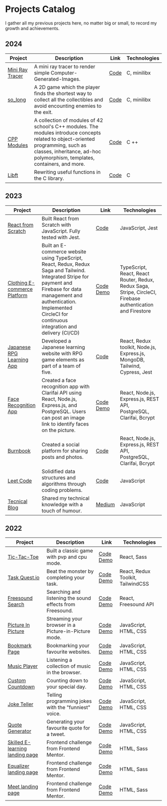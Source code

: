 # Projects Catalog

I gather all my previous projects here, no matter big or small, to record my growth and achievements.

## 2024
| Project                  | Description       | Link       | Technologies                   |
| ------------------------- | -------------------------------------------------------- | ---------------------- | --------------------------- |
| [Mini Ray Tracer](https://github.com/SimpleLuke/miniRayTracer) | A mini ray tracer to render simple Computer-Generated-Images.  | [Code](https://github.com/SimpleLuke/miniRayTracer) | C, minilibx |
| [so_long](https://github.com/SimpleLuke/so_long) | A 2D game which the player finds the shortest way to collect all the collectibles and avoid encounting enemies to the exit.  | [Code](https://github.com/SimpleLuke/so_long) | C, minilibx |
| [CPP Modules](https://github.com/SimpleLuke/Cpp_Modules) | A collection of modules of 42 school's C++ modules. The modules introduce concepts related to object-oriented programming, such as classes, inheritance, ad-hoc polymorphism, templates, containers, and more.  | [Code](https://github.com/SimpleLuke/Cpp_Modules) | C ++ |
| [Libft](https://github.com/SimpleLuke/42_libft) | Rewriting useful functions in the C library.  | [Code](https://github.com/SimpleLuke/42_libft) | C |

## 2023
| Project                  | Description       | Link       | Technologies                   |
| ------------------------- | -------------------------------------------------------- | ---------------------- | --------------------------- |
| [React from Scratch](https://github.com/SimpleLuke/React-from-Scratch) | Built React from Scratch with JavaScript. Fully tested with Jest.  | [Code](https://github.com/SimpleLuke/React-from-Scratch) | JavaScript, Jest |
| [Clothing E-commerce Platform](https://github.com/SimpleLuke/e-commerce)               | Built an E-commerce website using TypeScript, React, Redux, Redux Saga and Tailwind. Integrated Stripe for payment and Firebase for data management and authentication. Implemented CircleCI for continuous integration and delivery (CI/CD)  | [Code](https://github.com/SimpleLuke/e-commerce) [Demo](https://subtle-bublanina-76bf5e.netlify.app/)                                         | TypeScript, React, React Router, Redux, Redux Saga, Stripe, CircleCI, Firebase authentication and Firestore |
| [Japanese RPG Learning App](https://github.com/SimpleLuke/japanese-learning-RPG)          | Developed a Japanese learning website with RPG game elements as part of a team of five.                                                                   | [Code](https://github.com/SimpleLuke/japanese-learning-RPG)                                     | React, Redux toolkit, Node.js, Express.js, MongoDB, Tailwind, Cypress, Jest                               |
| [Face Recognition App](https://github.com/SimpleLuke/Face-Recognition-App) | Created a face recognition app with Clarifai API using React, Node.js, Express.js, and PostgreSQL. Users can post an image link to identify faces on the picture.           | [Code](https://github.com/SimpleLuke/Face-Recognition-App) [Demo](https://merry-marigold-e75c7c.netlify.app/)                                   | React, Node.js, Express.js, REST API, PostgreSQL, Clarifai, Bcrypt                                                          |
| [Burnbook](https://github.com/SimpleLuke/acebook-fire) | Created a social platform for sharing posts and photos.           | [Code](https://github.com/SimpleLuke/acebook-fire)                                   | React, Node.js, Express.js, REST API, PostgreSQL, Clarifai, Bcrypt                                                          |
| [Leet Code](https://leetcode.com/SimpleLuke/)                                                 | Solidified data structures and algorithms through coding problems.                                                    | [Code](https://github.com/SimpleLuke/LeetCode)       | JavaScript                                                                      |
| [Tecnical Blog](https://medium.com/@lukelai.dev)                                                  | Shared my technical knowledge with a touch of humour.                                                                                       | [Medium](https://medium.com/@lukelai.dev)                                                                    | JavaScript                                                                      |

## 2022
| Project                  | Description       | Link       | Technologies                   |
| ------------------------- | -------------------------------------------------------- | ---------------------- | --------------------------- |
| [Tic-Tac-Toe](https://github.com/SimpleLuke/tic-tac-toe) | Built a classic game with pvp and cpu mode.  | [Code](https://github.com/SimpleLuke/tic-tac-toe) [Demo](https://steady-kelpie-2829ee.netlify.app/) | React, Sass |
| [Task Quest.io](https://github.com/SimpleLuke/Task-Quest.io) | Beat the monster by completing your task.  | [Code](https://github.com/SimpleLuke/Task-Quest.io) [Demo](https://task-quest-io.netlify.app/) | React, Redux Toolkit, TailwindCSS |
| [Freesound Search](https://github.com/SimpleLuke/Freesound_Search) | Searching and listening the sound effects from Freesound.  | [Code](https://github.com/SimpleLuke/Freesound_Search) [Demo](https://radiant-twilight-3dee2b.netlify.app/) | React, Freesound API |
| [Picture In Picture](https://github.com/SimpleLuke/Picture-In-Picture) | Streaming your browser in a Picture-in-Picture mode.  | [Code](https://github.com/SimpleLuke/Picture-In-Picture) [Demo](https://simpleluke.github.io/Picture-In-Picture/) | JavaScript, HTML, CSS |
| [Bookmark Page](https://github.com/SimpleLuke/Bookmark-App) | Bookmarking your favourite websites.  | [Code](https://github.com/SimpleLuke/Bookmark-App) [Demo](https://simpleluke.github.io/Bookmark-App/) | JavaScript, HTML, CSS |
| [Music Player](https://github.com/SimpleLuke/Music-Player) | Listening a collection of music in the browser.  | [Code](https://github.com/SimpleLuke/Music-Player) [Demo](https://simpleluke.github.io/Music-Player/) | JavaScript, HTML, CSS |
| [Custom Countdown](https://github.com/SimpleLuke/Custom-Countdown) | Counting down to your special day.  | [Code](https://github.com/SimpleLuke/Custom-Countdown) [Demo](https://simpleluke.github.io/Custom-Countdown) | JavaScript, HTML, CSS |
| [Joke Teller](https://github.com/SimpleLuke/Joke-Teller) | Telling programming jokes with the "funniest" voice.  | [Code](https://github.com/SimpleLuke/Joke-Teller) [Demo](https://simpleluke.github.io/Joke-Teller/) | JavaScript, HTML, CSS |
| [Quote Generator](https://github.com/SimpleLuke/Quote-Generator) | Generating your favourite quote for a tweet.  | [Code](https://github.com/SimpleLuke/Quote-Generator) [Demo](https://simpleluke.github.io/Quote-Generator/) | JavaScript, HTML, CSS |
| [Skilled E-learning landing page](https://github.com/SimpleLuke/skilled-elearning-landing-page) | Frontend challenge from Frontend Mentor.  | [Code](https://github.com/SimpleLuke/skilled-elearning-landing-page) [Demo](https://lucky-douhua-995b7c.netlify.app/) | HTML, Sass |
| [Equalizer landing page](https://github.com/SimpleLuke/equalizer-landing-page) | Frontend challenge from Frontend Mentor.  | [Code](https://github.com/SimpleLuke/equalizer-landing-page) [Demo](https://cerulean-arithmetic-ca136f.netlify.app/) | HTML, Sass |
| [Meet landing page](https://github.com/SimpleLuke/meet-landing-page) | Frontend challenge from Frontend Mentor.  | [Code](https://github.com/SimpleLuke/meet-landing-page) [Demo](https://bejewelled-bienenstitch-fa8299.netlify.app/) | HTML, Sass |

